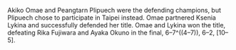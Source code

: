 Akiko Omae and Peangtarn Plipuech were the defending champions, but Plipuech chose to participate in Taipei instead. Omae partnered Ksenia Lykina and successfully defended her title. Omae and Lykina won the title, defeating Rika Fujiwara and Ayaka Okuno in the final, 6–7^((4–7)), 6–2, [10–5].

